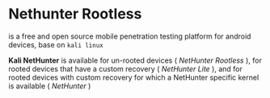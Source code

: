 # Nethunter Rootless
is a free and open source mobile penetration testing platform for android devices, base on `kali linux`

__Kali NetHunter__ is available for un-rooted devices ( _NetHunter Rootless_ ), for rooted devices that have a custom recovery ( _NetHunter Lite_ ), and for rooted devices with custom recovery for which a NetHunter specific kernel is available ( _NetHunter_ )
